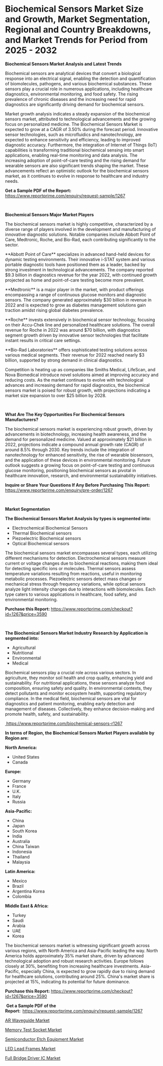 <p><h1>Biochemical Sensors Market Size and Growth, Market Segmentation, Regional and Country Breakdowns, and Market Trends for Period from 2025 -  2032</h1></p><p><strong>Biochemical Sensors Market Analysis and Latest Trends</strong></p>
<p><p>Biochemical sensors are analytical devices that convert a biological response into an electrical signal, enabling the detection and quantification of biomolecules, pathogens, and various biochemical substances. These sensors play a crucial role in numerous applications, including healthcare diagnostics, environmental monitoring, and food safety. The rising prevalence of chronic diseases and the increasing need for rapid diagnostics are significantly driving demand for biochemical sensors.</p><p>Market growth analysis indicates a steady expansion of the biochemical sensors market, attributed to technological advancements and the growing focus on personalized medicine. The Biochemical Sensors Market is expected to grow at a CAGR of 3.50% during the forecast period. Innovative sensor technologies, such as microfluidics and nanotechnology, are expected to enhance sensitivity and efficiency, leading to improved diagnostic accuracy. Furthermore, the integration of Internet of Things (IoT) capabilities is transforming traditional biochemical sensing into smart applications, enabling real-time monitoring and data analysis. The increasing adoption of point-of-care testing and the rising demand for wearable sensors are also significant trends shaping the market. These advancements reflect an optimistic outlook for the biochemical sensors market, as it continues to evolve in response to healthcare and industry needs.</p></p>
<p><strong>Get a Sample PDF of the Report:&nbsp;</strong> <a href="https://www.reportprime.com/enquiry/request-sample/1267?utm_campaign=1137&utm_medium=2&utm_source=Github&utm_content=ia&utm_term=18032025&utm_id=biochemical-sensors">https://www.reportprime.com/enquiry/request-sample/1267</a></p>
<p>&nbsp;</p>
<p><strong>Biochemical Sensors Major Market Players</strong></p>
<p><p>The biochemical sensors market is highly competitive, characterized by a diverse range of players involved in the development and manufacturing of innovative diagnostic solutions. Notable companies include Abbott Point of Care, Medtronic, Roche, and Bio-Rad, each contributing significantly to the sector.</p><p>**Abbott Point of Care** specializes in advanced hand-held devices for dynamic testing environments. Their innovative i-STAT system and various portable diagnostic tools have positioned them as a leader, backed by strong investment in technological advancements. The company reported $9.3 billion in diagnostics revenue for the year 2022, with continued growth projected as home and point-of-care testing become more prevalent.</p><p>**Medtronic** is a major player in the market, with product offerings encompassing a range of continuous glucose monitors and diagnostic sensors. The company generated approximately $30 billion in revenue in 2022 and is expected to grow as diabetes management solutions gain traction amidst rising global diabetes prevalence.</p><p>**Roche** invests extensively in biochemical sensor technology, focusing on their Accu-Chek line and personalized healthcare solutions. The overall revenue for Roche in 2022 was around $70 billion, with diagnostics segment growth driven by innovative sensor technologies that facilitate instant results in critical care settings.</p><p>**Bio-Rad Laboratories** offers sophisticated testing solutions across various medical segments. Their revenue for 2022 reached nearly $3 billion, supported by strong demand in clinical diagnostics.</p><p>Competition is heating up as companies like Smiths Medical, LifeScan, and Nova Biomedical introduce novel solutions aimed at improving accuracy and reducing costs. As the market continues to evolve with technological advances and increasing demand for rapid diagnostics, the biochemical sensors market is poised for robust growth, with projections indicating a market size expansion to over $25 billion by 2028.</p></p>
<p>&nbsp;</p>
<p><strong>What Are The Key Opportunities For Biochemical Sensors Manufacturers?</strong></p>
<p><p>The biochemical sensors market is experiencing robust growth, driven by advancements in biotechnology, increasing health awareness, and the demand for personalized medicine. Valued at approximately $21 billion in 2022, projections indicate a compound annual growth rate (CAGR) of around 8.5% through 2030. Key trends include the integration of nanotechnology for enhanced sensitivity, the rise of wearable biosensors, and the application of these devices in environmental monitoring. Future outlook suggests a growing focus on point-of-care testing and continuous glucose monitoring, positioning biochemical sensors as pivotal in healthcare innovation, research, and environmental sustainability initiatives.</p></p>
<p><strong>Inquire or Share Your Questions If Any Before Purchasing This Report:</strong> <a href="https://www.reportprime.com/enquiry/pre-order/1267?utm_campaign=1137&utm_medium=2&utm_source=Github&utm_content=ia&utm_term=18032025&utm_id=biochemical-sensors">https://www.reportprime.com/enquiry/pre-order/1267</a></p>
<p>&nbsp;</p>
<p><strong>Market Segmentation</strong></p>
<p><strong>The Biochemical Sensors Market Analysis by types is segmented into:</strong></p>
<p><ul><li>Electrochemical Biochemical Sensors</li><li>Thermal Biochemical sensors</li><li>Piezoelectric Biochemical sensors</li><li>Optical Biochemical sensors</li></ul></p>
<p><p>The biochemical sensors market encompasses several types, each utilizing different mechanisms for detection. Electrochemical sensors measure current or voltage changes due to biochemical reactions, making them ideal for detecting specific ions or molecules. Thermal sensors assess temperature variations resulting from reactions, useful in monitoring metabolic processes. Piezoelectric sensors detect mass changes or mechanical stress through frequency variations, while optical sensors analyze light intensity changes due to interactions with biomolecules. Each type caters to various applications in healthcare, food safety, and environmental monitoring.</p></p>
<p><strong>Purchase this Report:&nbsp;</strong><a href="https://www.reportprime.com/checkout?id=1267&price=3590&utm_campaign=1137&utm_medium=2&utm_source=Github&utm_content=ia&utm_term=18032025&utm_id=biochemical-sensors">https://www.reportprime.com/checkout?id=1267&price=3590</a></p>
<p>&nbsp;</p>
<p><strong>The Biochemical Sensors Market Industry Research by Application is segmented into:</strong></p>
<p><ul><li>Agricultural</li><li>Nutritional</li><li>Environmental</li><li>Medical</li></ul></p>
<p><p>Biochemical sensors play a crucial role across various sectors. In agriculture, they monitor soil health and crop quality, enhancing yield and sustainability. For nutritional applications, these sensors analyze food composition, ensuring safety and quality. In environmental contexts, they detect pollutants and monitor ecosystem health, supporting regulatory compliance. In the medical field, biochemical sensors are vital for diagnostics and patient monitoring, enabling early detection and management of diseases. Collectively, they enhance decision-making and promote health, safety, and sustainability.</p></p>
<p><a href="https://www.reportprime.com/biochemical-sensors-r1267?utm_campaign=1137&utm_medium=2&utm_source=Github&utm_content=ia&utm_term=18032025&utm_id=biochemical-sensors">&nbsp;https://www.reportprime.com/biochemical-sensors-r1267</a></p>
<p><strong>In terms of Region, the Biochemical Sensors Market Players available by Region are:</strong></p>
<p>
    <p> <strong> North America: </strong>
        <ul>
            <li>United States</li>
            <li>Canada</li>
        </ul>
        </p> 
    <p> <strong> Europe: </strong>
        <ul>
            <li>Germany</li>
            <li>France</li>
            <li>U.K.</li>
            <li>Italy</li>
            <li>Russia</li>
        </ul>
        </p> 
    <p> <strong> Asia-Pacific: </strong>
        <ul>
            <li>China</li>
            <li>Japan</li>
            <li>South Korea</li>
            <li>India</li>
            <li>Australia</li>
            <li>China Taiwan</li>
            <li>Indonesia</li>
            <li>Thailand</li>
            <li>Malaysia</li>
        </ul>
        </p> 
    <p> <strong> Latin America: </strong>
        <ul>
            <li>Mexico</li>
            <li>Brazil</li>
            <li>Argentina Korea</li>
            <li>Colombia</li>
        </ul>
        </p> 
    <p> <strong> Middle East & Africa: </strong>
        <ul>
            <li>Turkey</li>
            <li>Saudi</li>
            <li>Arabia</li>
            <li>UAE</li>
            <li>Korea</li>
        </ul>
    </p>
    </p>
<p><p>The biochemical sensors market is witnessing significant growth across various regions, with North America and Asia-Pacific leading the way. North America holds approximately 35% market share, driven by advanced technological adoption and robust research activities. Europe follows closely at 30%, benefiting from increasing healthcare investments. Asia-Pacific, especially China, is expected to grow rapidly due to rising demand for healthcare solutions, contributing around 25%. China's market share is projected at 15%, indicating its potential for future dominance.</p></p>
<p><strong>Purchase this Report: </strong><a href="https://www.reportprime.com/checkout?id=1267&price=3590&utm_campaign=1137&utm_medium=2&utm_source=Github&utm_content=ia&utm_term=18032025&utm_id=biochemical-sensors">https://www.reportprime.com/checkout?id=1267&price=3590</a></p>
<p>&nbsp;<strong>Get a Sample PDF of the Report:&nbsp;&nbsp;</strong><a href="https://www.reportprime.com/enquiry/request-sample/1267?utm_campaign=1137&utm_medium=2&utm_source=Github&utm_content=ia&utm_term=18032025&utm_id=biochemical-sensors">https://www.reportprime.com/enquiry/request-sample/1267</a></p>
<p><strong></strong></p>
<p><p><a href="https://github.com/paullsiskec4/Market-Research-Report-List-1/blob/main/ar-waveguide-market.md?utm_campaign=1137&utm_medium=2&utm_source=Github&utm_content=ia&utm_term=18032025&utm_id=biochemical-sensors">AR Waveguide Market</a></p><p><a href="https://github.com/donsonjupa/Market-Research-Report-List-1/blob/main/memory-test-socket-market.md?utm_campaign=1137&utm_medium=2&utm_source=Github&utm_content=ia&utm_term=18032025&utm_id=biochemical-sensors">Memory Test Socket Market</a></p><p><a href="https://github.com/roehrtizonov/Market-Research-Report-List-1/blob/main/semiconductor-etch-equipment-market.md?utm_campaign=1137&utm_medium=2&utm_source=Github&utm_content=ia&utm_term=18032025&utm_id=biochemical-sensors">Semiconductor Etch Equipment Market</a></p><p><a href="https://github.com/sgroitrieu7f/Market-Research-Report-List-1/blob/main/led-lead-frames-market.md?utm_campaign=1137&utm_medium=2&utm_source=Github&utm_content=ia&utm_term=18032025&utm_id=biochemical-sensors">LED Lead Frames Market</a></p><p><a href="https://github.com/zhininzacher/Market-Research-Report-List-1/blob/main/full-bridge-driver-ic-market.md?utm_campaign=1137&utm_medium=2&utm_source=Github&utm_content=ia&utm_term=18032025&utm_id=biochemical-sensors">Full Bridge Driver IC Market</a></p></p>